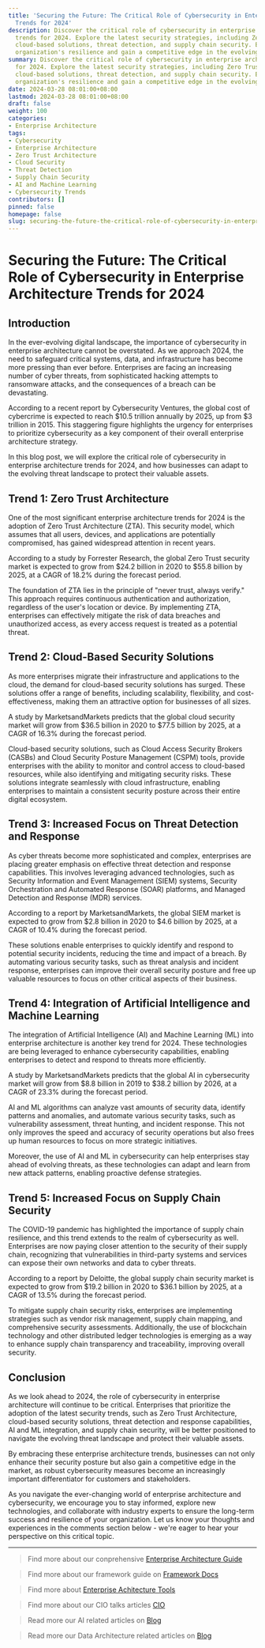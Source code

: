 ```yaml
---
title: 'Securing the Future: The Critical Role of Cybersecurity in Enterprise Architecture
  Trends for 2024'
description: Discover the critical role of cybersecurity in enterprise architecture
  trends for 2024. Explore the latest security strategies, including Zero Trust Architecture,
  cloud-based solutions, threat detection, and supply chain security. Enhance your
  organization's resilience and gain a competitive edge in the evolving digital landscape.
summary: Discover the critical role of cybersecurity in enterprise architecture trends
  for 2024. Explore the latest security strategies, including Zero Trust Architecture,
  cloud-based solutions, threat detection, and supply chain security. Enhance your
  organization's resilience and gain a competitive edge in the evolving digital landscape.
date: 2024-03-28 08:01:00+08:00
lastmod: 2024-03-28 08:01:00+08:00
draft: false
weight: 100
categories:
- Enterprise Architecture
tags:
- Cybersecurity
- Enterprise Architecture
- Zero Trust Architecture
- Cloud Security
- Threat Detection
- Supply Chain Security
- AI and Machine Learning
- Cybersecurity Trends
contributors: []
pinned: false
homepage: false
slug: securing-the-future-the-critical-role-of-cybersecurity-in-enterprise-architecture-trends-for-2024
---
```



# Securing the Future: The Critical Role of Cybersecurity in Enterprise Architecture Trends for 2024

## Introduction

In the ever-evolving digital landscape, the importance of cybersecurity in enterprise architecture cannot be overstated. As we approach 2024, the need to safeguard critical systems, data, and infrastructure has become more pressing than ever before. Enterprises are facing an increasing number of cyber threats, from sophisticated hacking attempts to ransomware attacks, and the consequences of a breach can be devastating. 

According to a recent report by Cybersecurity Ventures, the global cost of cybercrime is expected to reach $10.5 trillion annually by 2025, up from $3 trillion in 2015. This staggering figure highlights the urgency for enterprises to prioritize cybersecurity as a key component of their overall enterprise architecture strategy.

In this blog post, we will explore the critical role of cybersecurity in enterprise architecture trends for 2024, and how businesses can adapt to the evolving threat landscape to protect their valuable assets.

## Trend 1: Zero Trust Architecture

One of the most significant enterprise architecture trends for 2024 is the adoption of Zero Trust Architecture (ZTA). This security model, which assumes that all users, devices, and applications are potentially compromised, has gained widespread attention in recent years. 

According to a study by Forrester Research, the global Zero Trust security market is expected to grow from $24.2 billion in 2020 to $55.8 billion by 2025, at a CAGR of 18.2% during the forecast period.

The foundation of ZTA lies in the principle of "never trust, always verify." This approach requires continuous authentication and authorization, regardless of the user's location or device. By implementing ZTA, enterprises can effectively mitigate the risk of data breaches and unauthorized access, as every access request is treated as a potential threat.

## Trend 2: Cloud-Based Security Solutions

As more enterprises migrate their infrastructure and applications to the cloud, the demand for cloud-based security solutions has surged. These solutions offer a range of benefits, including scalability, flexibility, and cost-effectiveness, making them an attractive option for businesses of all sizes.

A study by MarketsandMarkets predicts that the global cloud security market will grow from $36.5 billion in 2020 to $77.5 billion by 2025, at a CAGR of 16.3% during the forecast period.

Cloud-based security solutions, such as Cloud Access Security Brokers (CASBs) and Cloud Security Posture Management (CSPM) tools, provide enterprises with the ability to monitor and control access to cloud-based resources, while also identifying and mitigating security risks. These solutions integrate seamlessly with cloud infrastructure, enabling enterprises to maintain a consistent security posture across their entire digital ecosystem.

## Trend 3: Increased Focus on Threat Detection and Response

As cyber threats become more sophisticated and complex, enterprises are placing greater emphasis on effective threat detection and response capabilities. This involves leveraging advanced technologies, such as Security Information and Event Management (SIEM) systems, Security Orchestration and Automated Response (SOAR) platforms, and Managed Detection and Response (MDR) services.

According to a report by MarketsandMarkets, the global SIEM market is expected to grow from $2.8 billion in 2020 to $4.6 billion by 2025, at a CAGR of 10.4% during the forecast period.

These solutions enable enterprises to quickly identify and respond to potential security incidents, reducing the time and impact of a breach. By automating various security tasks, such as threat analysis and incident response, enterprises can improve their overall security posture and free up valuable resources to focus on other critical aspects of their business.

## Trend 4: Integration of Artificial Intelligence and Machine Learning

The integration of Artificial Intelligence (AI) and Machine Learning (ML) into enterprise architecture is another key trend for 2024. These technologies are being leveraged to enhance cybersecurity capabilities, enabling enterprises to detect and respond to threats more efficiently.

A study by MarketsandMarkets predicts that the global AI in cybersecurity market will grow from $8.8 billion in 2019 to $38.2 billion by 2026, at a CAGR of 23.3% during the forecast period.

AI and ML algorithms can analyze vast amounts of security data, identify patterns and anomalies, and automate various security tasks, such as vulnerability assessment, threat hunting, and incident response. This not only improves the speed and accuracy of security operations but also frees up human resources to focus on more strategic initiatives.

Moreover, the use of AI and ML in cybersecurity can help enterprises stay ahead of evolving threats, as these technologies can adapt and learn from new attack patterns, enabling proactive defense strategies.

## Trend 5: Increased Focus on Supply Chain Security

The COVID-19 pandemic has highlighted the importance of supply chain resilience, and this trend extends to the realm of cybersecurity as well. Enterprises are now paying closer attention to the security of their supply chain, recognizing that vulnerabilities in third-party systems and services can expose their own networks and data to cyber threats.

According to a report by Deloitte, the global supply chain security market is expected to grow from $19.2 billion in 2020 to $36.1 billion by 2025, at a CAGR of 13.5% during the forecast period.

To mitigate supply chain security risks, enterprises are implementing strategies such as vendor risk management, supply chain mapping, and comprehensive security assessments. Additionally, the use of blockchain technology and other distributed ledger technologies is emerging as a way to enhance supply chain transparency and traceability, improving overall security.

## Conclusion

As we look ahead to 2024, the role of cybersecurity in enterprise architecture will continue to be critical. Enterprises that prioritize the adoption of the latest security trends, such as Zero Trust Architecture, cloud-based security solutions, threat detection and response capabilities, AI and ML integration, and supply chain security, will be better positioned to navigate the evolving threat landscape and protect their valuable assets.

By embracing these enterprise architecture trends, businesses can not only enhance their security posture but also gain a competitive edge in the market, as robust cybersecurity measures become an increasingly important differentiator for customers and stakeholders.

As you navigate the ever-changing world of enterprise architecture and cybersecurity, we encourage you to stay informed, explore new technologies, and collaborate with industry experts to ensure the long-term success and resilience of your organization. Let us know your thoughts and experiences in the comments section below - we're eager to hear your perspective on this critical topic.

---

> Find more about our conprehensive [Enterprise Architecture Guide](/docs/ultimate-guides/chapter-1.1-introduction-of-enterprise-architecture/)

> Find more about our framework guide on [Framework Docs](/docs/frameworks/)

> Find more about [Enterprise Achitecture Tools](/docs/software-tools/)

> Find more about our CIO talks articles [CIO](/tags/cio/)

> Read more our AI related articles on [Blog](/tags/artificial-intelligence/)

> Read more our Data Architecture related articles on [Blog](/tags/data-architecture/)
